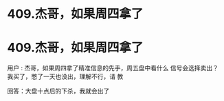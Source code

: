 # 409.杰哥，如果周四拿了

# 409.杰哥，如果周四拿了

用户 : 杰哥，如果周四拿了精准信息的先手，周五盘中看什么 信号会选择卖出？我买了，憋了一天也没出，理解不行，请 教

回答：大盘十点后的下杀，我就会出了